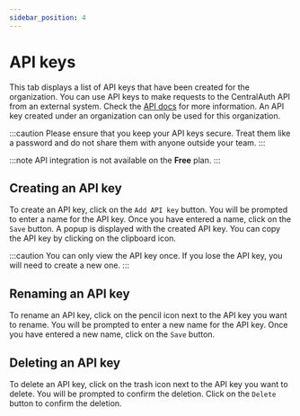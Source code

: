 ```yaml
---
sidebar_position: 4
---
```


# API keys

This tab displays a list of API keys that have been created for the organization. You can use API keys to make requests to the CentralAuth API from an external system. Check the [API docs](https://centralauth.com/api_doc) for more information. An API key created under an organization can only be used for this organization.

:::caution
Please ensure that you keep your API keys secure. Treat them like a password and do not share them with anyone outside your team.
:::

:::note
API integration is not available on the **Free** plan.
:::

## Creating an API key

To create an API key, click on the `Add API key` button. You will be prompted to enter a name for the API key. Once you have entered a name, click on the `Save` button. A popup is displayed with the created API key. You can copy the API key by clicking on the clipboard icon.

:::caution
You can only view the API key once. If you lose the API key, you will need to create a new one.
:::

## Renaming an API key

To rename an API key, click on the pencil icon next to the API key you want to rename. You will be prompted to enter a new name for the API key. Once you have entered a new name, click on the `Save` button.

## Deleting an API key

To delete an API key, click on the trash icon next to the API key you want to delete. You will be prompted to confirm the deletion. Click on the `Delete` button to confirm the deletion.